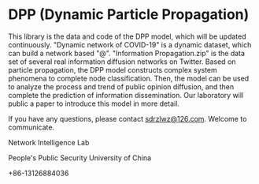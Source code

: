 # DPP (Dynamic Particle Propagation)
This library is the data and code of the DPP model, which will be updated continuously.
"Dynamic network of COVID-19" is a dynamic dataset, which can build a network based "@".
"Information Propagation.zip" is the data set of several real information diffusion networks on Twitter.
Based on particle propagation, the DPP model constructs complex system phenomena to complete node classification. Then, the model can be used to analyze the process and trend of public opinion diffusion, and then complete the prediction of information dissemination. Our laboratory will public a paper to introduce this model in more detail.

If you have any questions, please contact sdrzlwz@126.com. Welcome to communicate.


Network Intelligence Lab

People's Public Security University of China

+86-13126884036
